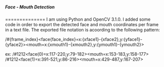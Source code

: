 ##### Face - Mouth Detection
==============
I am using Python and OpenCV 3.1.0. I added some code in order to export the detected face and mouth coordinates per frame in a text file. The exported file notation is acoording to the following pattern:

/#{frame_index}<face{face_index}=x:{xface1}-{xface2},y:{yface1}-{yface2}><mouth=x:{xmouth1}-{xmouth2},y:{ymouth1}-{ymouth2}>

ex:
/#1212<face(0)=x:117-220,y:79-182><mouth=x:153-183,y:158-177>
/#1212<face(1)=x:391-521,y:86-216><mouth=x:429-487,y:167-207> 

